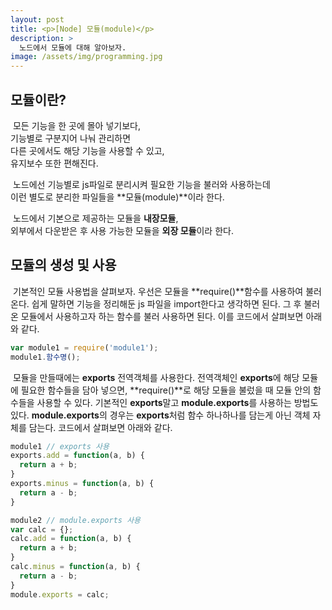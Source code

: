 ```yaml
---
layout: post
title: <p>[Node] 모듈(module)</p>
description: >
  노드에서 모듈에 대해 알아보자.
image: /assets/img/programming.jpg
---
```

## **모듈이란?**

&nbsp;모든 기능을 한 곳에 몰아 넣기보다, <br>
기능별로 구분지어 나눠 관리하면 <br>
다른 곳에서도 해당 기능을 사용할 수 있고,<br>
유지보수 또한 편해진다.<br>

&nbsp;노드에선 기능별로 js파일로 분리시켜 필요한 기능을 불러와 사용하는데<br>
이런 별도로 분리한 파일들을 **모듈(module)**이라 한다.<br>

&nbsp;노드에서 기본으로 제공하는 모듈을 **내장모듈**, <br>
외부에서 다운받은 후 사용 가능한 모듈을 **외장 모듈**이라 한다.

## 모듈의 생성 및 사용
 
&nbsp;기본적인 모듈 사용법을 살펴보자.
우선은 모듈을 **require()**함수를 사용하여 불러온다.
쉽게 말하면 기능을 정리해둔 js 파일을 import한다고 생각하면 된다.
그 후 불러온 모듈에서 사용하고자 하는 함수를 불러 사용하면 된다.
이를 코드에서 살펴보면 아래와 같다.

```javascript
var module1 = require('module1');
module1.함수명();
```

&nbsp;모듈을 만들때에는 **exports** 전역객체를 사용한다.
전역객체인 **exports**에 해당 모듈에 필요한 함수들을 담아 넣으면,
**require()**로 해당 모듈을 불렀을 때 모듈 안의 함수들을 사용할 수 있다.
기본적인 **exports**말고 **module.exports**를 사용하는 방법도 있다.
**module.exports**의 경우는 **exports**처럼 함수 하나하나를 담는게 아닌 객체 자체를 담는다.
코드에서 살펴보면 아래와 같다.

```javascript
module1 // exports 사용
exports.add = function(a, b) {
  return a + b;
}
exports.minus = function(a, b) {
  return a - b;
}

module2 // module.exports 사용
var calc = {};
calc.add = function(a, b) {
  return a + b;
}
calc.minus = function(a, b) {
  return a - b;
}
module.exports = calc;
```
